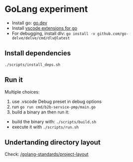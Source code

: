 # GoLang experiment

- Install go: [go.dev](https://go.dev/dl/)
- Install [vscode extensions for go](https://marketplace.visualstudio.com/items?itemName=golang.go)
- For debugging, install dlv: `go install -v github.com/go-delve/delve/cmd/dlv@latest`

## Install dependencies

`./scripts/install_deps.sh`

## Run it

Multiple choices:

1. use .vscode Debug preset in debug options
1. run `go run cmd/b2b-service-pmp/main.go`
1. build a binary an then run it:

- build the binary with: `./scripts/build.sh`
- execute it with `./scripts/run.sh`

## Undertanding directory layout

Check: [/golang-standards/project-layout](https://github.com/golang-standards/project-layout)
